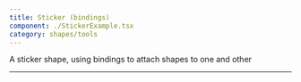 ```yaml
---
title: Sticker (bindings)
component: ./StickerExample.tsx
category: shapes/tools
---
```


A sticker shape, using bindings to attach shapes to one and other

---
